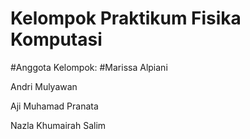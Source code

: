 # Kelompok Praktikum Fisika Komputasi
#Anggota Kelompok:
#Marissa Alpiani

Andri Mulyawan

Aji Muhamad Pranata

Nazla Khumairah Salim
